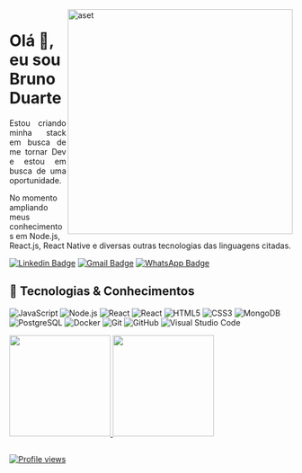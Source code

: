 
<img src="https://tricodetechnology.com.np/img/coding.svg" alt="aset" min-width="400px" max-width="400px" width="400px" align="right" alt="Computador Coffstack">  


# Olá 👋, eu sou Bruno Duarte

<p align = "justify">Estou criando minha stack em busca de me tornar Dev e estou em busca de uma oportunidade.</p>

No momento ampliando meus conhecimentos em Node.js, React.js, React Native e diversas outras tecnologias das linguagens citadas.

[![Linkedin Badge](https://img.shields.io/badge/-LinkedIn-blue?style=flat-square&logo=Linkedin&logoColor=white&link=https://www.linkedin.com/in/brunoduarteads/)](https://www.linkedin.com/in/brunoduarteads/)
[![Gmail Badge](https://img.shields.io/badge/-Gmail-c14438?style=flat-square&logo=Gmail&logoColor=white&link=mailto:brunoduarte.inf@gmail.com)](mailto:brunoduarte.inf@gmail.com)
[![WhatsApp Badge](https://img.shields.io/badge/WhatsApp-0DA204?style=flat-square&logo=whatsapp&logoColor=white)](https://wa.me/5521981072425)

## 🚀 Tecnologias & Conhecimentos

![JavaScript](https://img.shields.io/badge/-JavaScript-black?style=flat-square&logo=javascript)
![Node.js](https://img.shields.io/badge/-Node.js-black?style=flat-square&logo=Node.js)
![React](https://img.shields.io/badge/-React.js-black?style=flat-square&logo=react)
![React](https://img.shields.io/badge/-React%20Native-black?style=flat-square&logo=react)
![HTML5](https://img.shields.io/badge/-HTML5-black?style=flat-square&logo=html5&logoColor=white)
![CSS3](https://img.shields.io/badge/-CSS3-black?style=flat-square&logo=css3)
![MongoDB](https://img.shields.io/badge/-MongoDB-black?style=flat-square&logo=mongodb)
![PostgreSQL](https://img.shields.io/badge/-PostgreSQL-black?style=flat-square&logo=postgresql)
![Docker](https://img.shields.io/badge/-Docker-black?style=flat-square&logo=docker)
![Git](https://img.shields.io/badge/-Git-black?style=flat-square&logo=git)
![GitHub](https://img.shields.io/badge/-GitHub-black?style=flat-square&logo=github)
![Visual Studio Code](https://img.shields.io/badge/-Visual%20Studio%20Code-black?style=flat-square&logo=VisualStudioCode)

<div>
  <a href="https://github.com/codexdevbrn">
  <img height="180em" src="https://github-readme-stats.vercel.app/api?username=codexdevbrn&show_icons=true&theme=dark&include_all_commits=true&count_private=true"/>
  <img height="180em" src="https://github-readme-stats.vercel.app/api/top-langs/?username=codexdevbrn&layout=compact&langs_count=7&theme=dark"/>
</div> 

##

<p align="left"> <img src="https://komarev.com/ghpvc/?username=codexdevbrn&color=yellow" alt="Profile views" /> </p>
